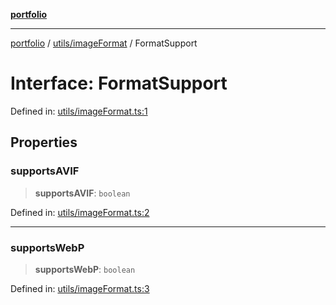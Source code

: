 [**portfolio**](../../../README.md)

***

[portfolio](../../../modules.md) / [utils/imageFormat](../README.md) / FormatSupport

# Interface: FormatSupport

Defined in: [utils/imageFormat.ts:1](https://github.com/tnorlund/Portfolio/blob/8780b6f3e33b240e41e73beb66aafa1ce966fd7d/portfolio/utils/imageFormat.ts#L1)

## Properties

### supportsAVIF

> **supportsAVIF**: `boolean`

Defined in: [utils/imageFormat.ts:2](https://github.com/tnorlund/Portfolio/blob/8780b6f3e33b240e41e73beb66aafa1ce966fd7d/portfolio/utils/imageFormat.ts#L2)

***

### supportsWebP

> **supportsWebP**: `boolean`

Defined in: [utils/imageFormat.ts:3](https://github.com/tnorlund/Portfolio/blob/8780b6f3e33b240e41e73beb66aafa1ce966fd7d/portfolio/utils/imageFormat.ts#L3)
